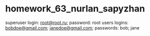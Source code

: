 # homework_63_nurlan_sapyzhan
superuser login: root@root.ru; password: root
users logins: bobdoe@gmail.com; janedoe@gmail.com; passwords: bob; jane
